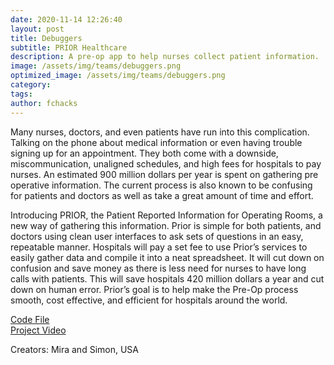 ```yaml
---
date: 2020-11-14 12:26:40
layout: post
title: Debuggers
subtitle: PRIOR Healthcare
description: A pre-op app to help nurses collect patient information.
image: /assets/img/teams/debuggers.png
optimized_image: /assets/img/teams/debuggers.png
category:
tags:
author: fchacks
---
```


Many nurses, doctors, and even patients have run into this complication. Talking on the phone about medical information or even having trouble signing up for an appointment. They both come with a downside, miscommunication, unaligned schedules, and high fees for hospitals to pay nurses. An estimated 900 million dollars per year is spent on gathering pre operative information. The current process is also known to be confusing for patients and doctors as well as take a great amount of time and effort.

Introducing PRIOR, the Patient Reported Information for Operating Rooms, a new way of gathering this information. Prior is simple for both patients, and doctors using clean user interfaces to ask sets of questions in an easy, repeatable manner. Hospitals will pay a set fee to use Prior’s services to easily gather data and compile it into a neat spreadsheet. It will cut down on confusion and save money as there is less need for nurses to have long calls with patients. This will save hospitals 420 million dollars a year and cut down on human error. Prior’s goal is to help make the Pre-Op process smooth, cost effective, and efficient for hospitals around the world.

<a href="https://www.dropbox.com/s/8ux4bsxaa64wu5c/prior2.zip?dl=0">Code File</a><br>
<a href="https://www.dropbox.com/s/k3i9rsul9380jdg/PriorDemo.mov?dl=0">Project Video</a>

Creators: Mira and Simon, USA
